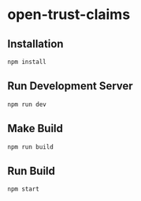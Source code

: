 # open-trust-claims

## Installation
`npm install`

## Run Development Server
`npm run dev`

## Make Build
`npm run build`

## Run Build
`npm start`

